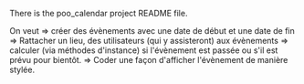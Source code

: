 There is the poo_calendar project README file.

On veut
=> créer des évènements avec une date de début et une date de fin
=> Rattacher un lieu, des utilisateurs (qui y assisteront) aux évènements
=> calculer (via méthodes d'instance) si l'évènement est passée ou s'il est prévu pour bientôt.
=> Coder une façon d'afficher l'évènement de manière stylée.

